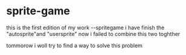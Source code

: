 # sprite-game
this is the first edition of my work --spritegame
i have finish the "autosprite"and "usersprite"
now i failed to combine this two toghther 

tommorow i woll try to find a way to solve this problem
